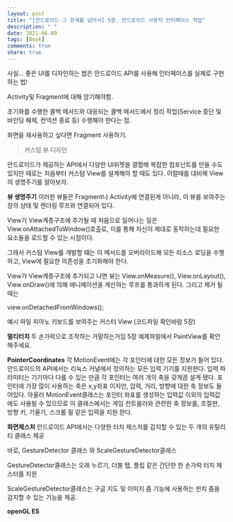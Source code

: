 ```yaml
---
layout: post
title: "[안드로이드-그 한계를 넘어서] 5장. 안드로이드 사용자 인터페이스 작업"
description: " "
date: 2021-06-09
tags: [Book]
comments: true
share: true
---
```


사실... 좋은 UI를 디자인하는 법은 안드로이드 API를 사용해 인터페이스를 실제로 구현하는 법!

Activity및 Fragment에 대해 암기해야함.

초기화를 수행한 콜백 메서드와 대응되는 콜백 메서드에서 정리 작업(Service 중단 및 바인딩 해체, 컨넥션 종료 등) 수행해야 한다는 점.

화면을 재사용하고 싶다면 Fragment 사용하기.


> 커스텀 뷰 디자인

안드로이드가 제공하는 API에서 다양한 UI위젯을 결합해 복잡한 컴포넌트를 만들 수도 있지만 때로는 처음부터 커스텀 View를 설계해야 할 때도 있다. 이럴때를 대비해 View의 생명주기를 알아보자.

 **뷰 생명주기**
 이러한 뷰들은 Fragment나 Activity에 연결된게 아니라, 이 뷰를 보여주는 창의 상태 및 렌더링 루프와 연결되어 있다.

 View가 View계층구조에 추가될 때 처음으로 일어나는 일은 View.onAttachedToWindow()호출로, 이를 통해 자신이 제대로 동작하는데 필요한 요소들을 로드할 수 있는 시점이다.

 그래서 커스텀 View를 개발할 떄는 이 메서드를 오버라이드해 모든 리소스 로딩을 수행하고, View에 필요한 의존성을 초기화해야 한다.

  View가 View계층구조에 추가되고 나면 뷰는
  View.onMeasure(), View.onLayout(), View.onDraw()에 의해 애니메이션을 계산하는 루프를 통과하게 된다. 그리고 제거 될때는

  view.onDetachedFromWindows();

  예시 파일 피아노 키보드를 보여주는 커스터 View
  (코드파일 확인바람 5장)


  **멀티터치**
  두 손가락으로 조작하는 거말하는거임
  5장 예제파일에서 PaintView를 확인해주세요.

  **PointerCoordinates**
  각 MotionEvent에는 각 포인터에 대한 모든 정보가 들어 있다.
  안드로이드의 API에서는 리눅스 커널에서 정의하는 모든 입력 기기를 지원한다. 입력 파라미터는 기기마다 다를 수 있는 만큼 각 포인터는 여러 개의 축을 갖게끔 설계 됐다. 포인터에 가장 많이 사용하는 축은 x,y좌표 이지만, 압력, 거리, 방향에 대한 축 정보도 들어있다. 아울러 MotionEvent클래스는 포인터 좌표를 생성하는 입력값 이외의 입력값에도 사용될 수 있으므로 이 클래스에서는 게임 컨트롤러와 관련한 축 정보를, 조절판, 방향 키, 기울기, 스크롤 휠 같은 입력을 지원 한다.

  **화면제스처**
  안드로이드 API에서는 다양한 터치 제스처를 감지할 수 있는 두 개의 유틸리티 클래스 제공

  바로, GestureDetector 클래스 와 ScaleGestureDetector클래스

  GestureDetector클래스는 오래 누르기, 더블 탭, 플립 같은 간단한 한 손가락 터치 제스터를 지원

  ScaleGestureDetector클래스는 구글 지도 및 이미지 줌 기능에 사용하는 핀치 줌을 감지할 수 있는 기능을 제공.

  **openGL ES**

  
